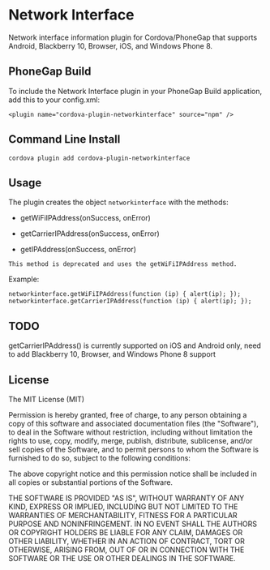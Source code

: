 Network Interface
=================

Network interface information plugin for Cordova/PhoneGap that supports Android, Blackberry 10, Browser, iOS, and Windows Phone 8.

## PhoneGap Build

To include the Network Interface plugin in your PhoneGap Build application, add this to your config.xml:

    <plugin name="cordova-plugin-networkinterface" source="npm" />

## Command Line Install

    cordova plugin add cordova-plugin-networkinterface

## Usage

The plugin creates the object `networkinterface` with the methods:
* getWiFiIPAddress(onSuccess, onError)
* getCarrierIPAddress(onSuccess, onError)

* getIPAddress(onSuccess, onError)

`This method is deprecated and uses the getWiFiIPAddress method.`

Example:

	networkinterface.getWiFiIPAddress(function (ip) { alert(ip); });
	networkinterface.getCarrierIPAddress(function (ip) { alert(ip); });

## TODO

getCarrierIPAddress() is currently supported on iOS and Android only, need to add Blackberry 10, Browser, and Windows Phone 8 support

## License

The MIT License (MIT)

Permission is hereby granted, free of charge, to any person obtaining a copy
of this software and associated documentation files (the "Software"), to deal
in the Software without restriction, including without limitation the rights
to use, copy, modify, merge, publish, distribute, sublicense, and/or sell
copies of the Software, and to permit persons to whom the Software is
furnished to do so, subject to the following conditions:

The above copyright notice and this permission notice shall be included in
all copies or substantial portions of the Software.

THE SOFTWARE IS PROVIDED "AS IS", WITHOUT WARRANTY OF ANY KIND, EXPRESS OR
IMPLIED, INCLUDING BUT NOT LIMITED TO THE WARRANTIES OF MERCHANTABILITY,
FITNESS FOR A PARTICULAR PURPOSE AND NONINFRINGEMENT. IN NO EVENT SHALL THE
AUTHORS OR COPYRIGHT HOLDERS BE LIABLE FOR ANY CLAIM, DAMAGES OR OTHER
LIABILITY, WHETHER IN AN ACTION OF CONTRACT, TORT OR OTHERWISE, ARISING FROM,
OUT OF OR IN CONNECTION WITH THE SOFTWARE OR THE USE OR OTHER DEALINGS IN
THE SOFTWARE.
